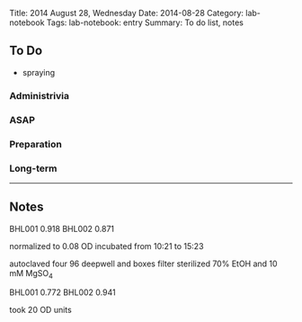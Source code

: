 Title: 2014 August 28, Wednesday
Date: 2014-08-28
Category: lab-notebook
Tags: lab-notebook: entry
Summary: To do list, notes

## To Do ##

- spraying

### Administrivia ###

### ASAP ###

### Preparation ###

### Long-term ###


***

## Notes ##

BHL001 0.918
BHL002 0.871

normalized to 0.08 OD
incubated from 10:21 to 15:23

autoclaved four 96 deepwell and boxes
filter sterilized 70% EtOH and 10 mM MgSO<sub>4</sub>

BHL001 0.772
BHL002 0.941

took 20 OD units

